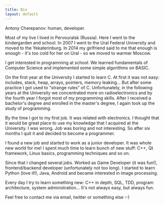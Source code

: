 ```yaml
---
title: Bio
layout: default
---
```


Antony Cherepanov: human, developer.

Most of my live I lived in Pervouralsk (Russia). Here I went to the kindergarden 
and school. In 2007 I went to the Ural Federal University and moved to the Yekaterinburg. 
In 2014 my girlfriend said to me that enough is enough - 
it's too cold for her on Ural - so we moved to warmer Moscow.

I get interested in programming at school. We learned fundamentals of 
Computer Science  and implemented some simple algorithms on BASIC.

On the first year at the University I started to learn C. At first it was not 
easy: includes, stack, heap, arrays, pointers, memory leaking... But after some 
practice I got used to "strange rules" of C. Unfortunately, in the following 
years at the University we concentrated more on radioelectronics and 
by the fourth year I forgot most of my programming skills. After I received 
a bachelor's degree and enrolled in the master's degree, I again took up 
the study of programming.

By the time I got to my first job. It was related with electronics. I thought 
that it would be great place to use my knowledge that I acquired 
at the University. I was wrong. Job was boring and not interesting. 
So after six months I quit it and decided to become a programmer. 

I found a new job and started to work as a junior developer. It was whole 
new world for me! I spent much time to learn bunch of new stuff: C++, 
Qt framework, Linux basics, programming techniques and so on.

Since that I changed several jobs. Worked as Game Developer (it was fun!), 
frontend/backend developer (unfortunately not too long). I started to 
learn Python (love it!), Java, Android and became interested in image processing.

Every day I try to learn something new: C++ in depth, SQL, TDD, program architecture, system 
administration... It's not always easy, but always fun.

Feel free to contact me via email, twitter or something else :-)
